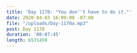 ```yaml
---
title: 'Day 1170: "You don''t have to do it."'
date: 2020-04-03 16:09:00 -07:00
file: "/uploads/Day-1170a.mp3"
post: Day 1170
duration: '00:07:45'
length: 6531459
---
```


